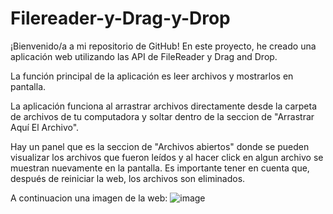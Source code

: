 # Filereader-y-Drag-y-Drop
¡Bienvenido/a a mi repositorio de GitHub! En este proyecto, he creado una aplicación web utilizando las API de FileReader y Drag and Drop. 

La función principal de la aplicación es leer archivos y mostrarlos en pantalla. 

La aplicación funciona al arrastrar archivos directamente desde la carpeta de archivos de tu computadora y soltar dentro de la seccion de "Arrastrar Aquí El Archivo". 

Hay un panel que es la seccion de "Archivos abiertos" donde se pueden visualizar los archivos que fueron leídos y al hacer click en algun archivo se muestran nuevamente en la pantalla. Es importante tener en cuenta que, después de reiniciar la web, los archivos son eliminados.


A continuacion una imagen de la web:
![image](https://github.com/zaratejoselin594/Filereader-y-Drag-y-Drop/assets/128331810/3228274b-57d7-4d56-b929-b04ee4092e61)
